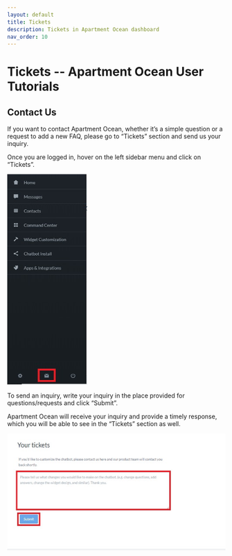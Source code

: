 ```yaml
---
layout: default
title: Tickets
description: Tickets in Apartment Ocean dashboard
nav_order: 10
---
```


# Tickets -- Apartment Ocean User Tutorials

## Contact Us

If you want to contact Apartment Ocean, whether it’s a simple question or a request to add a new FAQ, please go to “Tickets” section and send us your inquiry.

Once you are logged in, hover on the left sidebar menu and click on “Tickets”.

<img src="/assets/images/contactus1.jpg">

To send an inquiry, write your inquiry in the place provided for questions/requests and click “Submit”. 

Apartment Ocean will receive your inquiry and provide a timely response, which you will be able to see in the “Tickets” section as well.


<img src="/assets/images/contactus2.jpg">